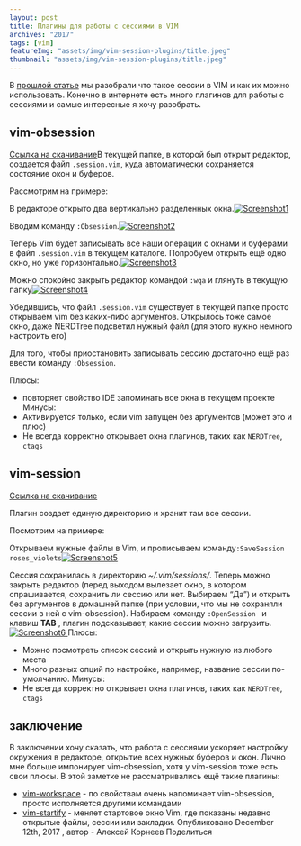 ```yaml
---
layout: post
title: Плагины для работы с сессиями в VIM
archives: "2017"
tags: [vim]
featureImg: "assets/img/vim-session-plugins/title.jpeg"
thumbnail: "assets/img/vim-session-plugins/title.jpeg"
---
```

В [прошлой статье](../10/vim-sessions.html) мы разобрали что такое сессии в VIM и как их можно использовать. Конечно в интернете есть много плагинов для работы с сессиями и самые интересные я хочу разобрать.
<!--more-->

## vim-obsession

[Ссылка на скачивание](https://github.com/vphantom/vim-obsession)В текущей папке, в которой был открыт редактор, создается файл `.session.vim`, куда автоматически сохраняется состояние окон и буферов.

Рассмотрим на примере:

В редакторе открыто два вертикально разделенных окна.[![Screenshot1](../../../assets/img/vim-session-plugins/vim-obsession1.png) ](../../../assets/img/vim-session-plugins/vim-obsession1.png)

Вводим команду `:Obsession`.[![Screenshot2](../../../assets/img/vim-session-plugins/vim-obsession2.png) ](../../../assets/img/vim-session-plugins/vim-obsession2.png)

Теперь Vim будет записывать все наши операции с окнами и буферами в файл `.session.vim` в текущем каталогe. Попробуем открыть ещё одно окно, но уже горизонтально.[![Screenshot3](../../../assets/img/vim-session-plugins/vim-obsession3.png) ](../../../assets/img/vim-session-plugins/vim-obsession3.png)

Можно спокойно закрыть редактор командой `:wqa` и глянуть в текущую папку[![Screenshot4](../../../assets/img/vim-session-plugins/vim-obsession4.png) ](../../../assets/img/vim-session-plugins/vim-obsession4.png)

Убедившись, что файл `.session.vim` существует в текущей папке просто открываем vim без каких-либо аргументов. Открылось тоже самое окно, даже NERDTree подсветил нужный файл (для этого нужно немного настроить его)

Для того, чтобы приостановить записывать сессию достаточно ещё раз ввести команду `:Obsession`.

Плюсы:

- повторяет свойство IDE запоминать все окна в текущем проекте Минусы:
- Активируется только, если vim запущен без аргументов (может это и плюс)
- Не всегда корректно открывает окна плагинов, таких как `NERDTree`, `ctags`

## vim-session

[Ссылка на скачивание](https://github.com/xolox/vim-session)

Плагин создает единую директорию и хранит там все сессии.

Посмотрим на примере:

Открываем нужные файлы в Vim, и прописываем команду`:SaveSession roses_violets`[![Screenshot5](../../../assets/img/vim-session-plugins/vim-session1.png) ](../../../assets/img/vim-session-plugins/vim-session1.png)

Сессия сохранилась в директорию _~/.vim/sessions/_. Теперь можно закрыть редактор (перед выходом вылезает окно, в котором спрашивается, сохранить ли сессию или нет. Выбираем “Да”) и открыть без аргументов в домашней папке (при условии, что мы не сохраняли сессии в ней с vim-obsession). Набираем команду `:OpenSession ` и клавиш **TAB** , плагин подсказывает, какие сессии можно загрузить.[![Screenshot6](../../../assets/img/vim-session-plugins/vim-session2.png) ](../../../assets/img/vim-session-plugins/vim-session2.png)Плюсы:

- Можно посмотреть список сессий и открыть нужную из любого места
- Много разных опций по настройке, например, название сессии по-умолчанию. Минусы:
- Не всегда корректно открывает окна плагинов, таких как `NERDTree`, `ctags`

## заключение

В заключении хочу сказать, что работа с сессиями ускоряет настройку окружения в редакторе, открытие всех нужных буферов и окон. Лично мне больше импонирует vim-obsession, хотя у vim-session тоже есть свои плюсы. В этой заметке не рассматривались ещё такие плагины:

- [vim-workspace](https://github.com/thaerkh/vim-workspace) - по свойствам очень напоминает vim-obsession, просто исполняется другими командами
- [vim-startify](https://github.com/mhinz/vim-startify) - меняет стартовое окно Vim, где показаны недавно открытые файлы, сессии или закладки.
 Опубликовано December 12th, 2017 , автор - Алексей Корнеев 
Поделиться

